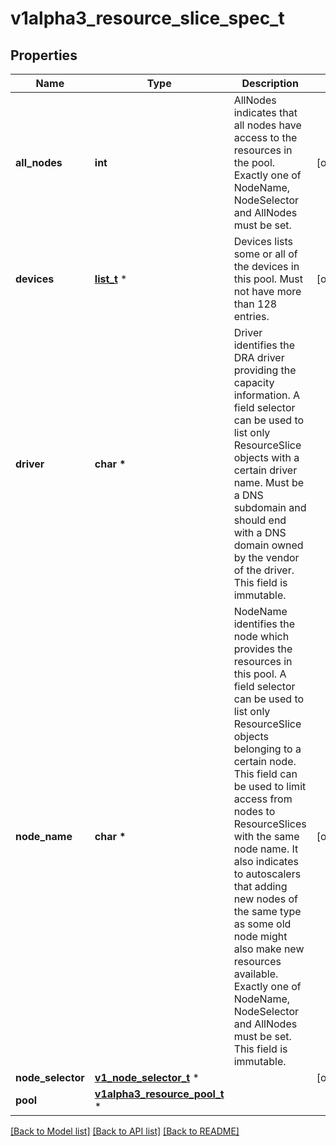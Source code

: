 # v1alpha3_resource_slice_spec_t

## Properties
Name | Type | Description | Notes
------------ | ------------- | ------------- | -------------
**all_nodes** | **int** | AllNodes indicates that all nodes have access to the resources in the pool.  Exactly one of NodeName, NodeSelector and AllNodes must be set. | [optional] 
**devices** | [**list_t**](v1alpha3_device.md) \* | Devices lists some or all of the devices in this pool.  Must not have more than 128 entries. | [optional] 
**driver** | **char \*** | Driver identifies the DRA driver providing the capacity information. A field selector can be used to list only ResourceSlice objects with a certain driver name.  Must be a DNS subdomain and should end with a DNS domain owned by the vendor of the driver. This field is immutable. | 
**node_name** | **char \*** | NodeName identifies the node which provides the resources in this pool. A field selector can be used to list only ResourceSlice objects belonging to a certain node.  This field can be used to limit access from nodes to ResourceSlices with the same node name. It also indicates to autoscalers that adding new nodes of the same type as some old node might also make new resources available.  Exactly one of NodeName, NodeSelector and AllNodes must be set. This field is immutable. | [optional] 
**node_selector** | [**v1_node_selector_t**](v1_node_selector.md) \* |  | [optional] 
**pool** | [**v1alpha3_resource_pool_t**](v1alpha3_resource_pool.md) \* |  | 

[[Back to Model list]](../README.md#documentation-for-models) [[Back to API list]](../README.md#documentation-for-api-endpoints) [[Back to README]](../README.md)


